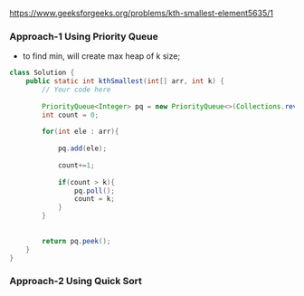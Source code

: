https://www.geeksforgeeks.org/problems/kth-smallest-element5635/1

### Approach-1 Using Priority Queue

* to find min, will create max heap of k size;

```java
class Solution {
    public static int kthSmallest(int[] arr, int k) {
        // Your code here
        
        PriorityQueue<Integer> pq = new PriorityQueue<>(Collections.reverseOrder());
        int count = 0;
        
        for(int ele : arr){
            
            pq.add(ele);
            
            count+=1;
            
            if(count > k){
                pq.poll();
                count = k;
            }
        }
        
        
        return pq.peek();
    }
}
```

### Approach-2 Using Quick Sort
